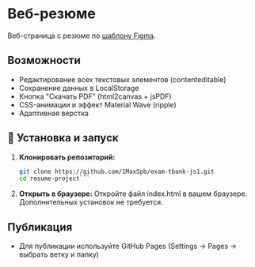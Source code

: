 # Веб-резюме

Веб-страница с резюме по [шаблону Figma](https://www.figma.com/design/0lCK90FekbMPNJOOUuiIV8/exam-cv?node-id=0-198&t=7k5zuZTt1vpdNfig-0).

## Возможности
- Редактирование всех текстовых элементов (contenteditable)
- Сохранение данных в LocalStorage
- Кнопка "Скачать PDF" (html2canvas + jsPDF)
- CSS-анимации и эффект Material Wave (ripple)
- Адаптивная верстка

## 🔧 Установка и запуск

1. **Клонировать репозиторий:**
   ```bash
   git clone https://github.com/1MaxSpb/exam-tbank-js1.git
   cd resume-project```
2. **Открыть в браузере:**
Откройте файл index.html в вашем браузере. Дополнительных установок не требуется.

## Публикация
- Для публикации используйте GitHub Pages (Settings → Pages → выбрать ветку и папку)

